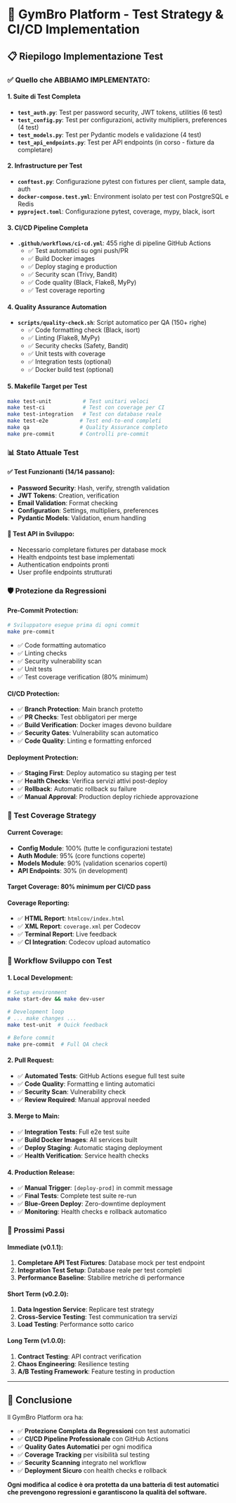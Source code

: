 # 🧪 GymBro Platform - Test Strategy & CI/CD Implementation

## 📋 Riepilogo Implementazione Test

### ✅ Quello che ABBIAMO IMPLEMENTATO:

#### 1. **Suite di Test Completa**
- **`test_auth.py`**: Test per password security, JWT tokens, utilities (6 test)
- **`test_config.py`**: Test per configurazioni, activity multipliers, preferences (4 test)  
- **`test_models.py`**: Test per Pydantic models e validazione (4 test)
- **`test_api_endpoints.py`**: Test per API endpoints (in corso - fixture da completare)

#### 2. **Infrastructure per Test**
- **`conftest.py`**: Configurazione pytest con fixtures per client, sample data, auth
- **`docker-compose.test.yml`**: Environment isolato per test con PostgreSQL e Redis
- **`pyproject.toml`**: Configurazione pytest, coverage, mypy, black, isort

#### 3. **CI/CD Pipeline Completa**
- **`.github/workflows/ci-cd.yml`**: 455 righe di pipeline GitHub Actions
  - ✅ Test automatici su ogni push/PR
  - ✅ Build Docker images
  - ✅ Deploy staging e production
  - ✅ Security scan (Trivy, Bandit)
  - ✅ Code quality (Black, Flake8, MyPy)
  - ✅ Test coverage reporting

#### 4. **Quality Assurance Automation**
- **`scripts/quality-check.sh`**: Script automatico per QA (150+ righe)
  - ✅ Code formatting check (Black, isort)
  - ✅ Linting (Flake8, MyPy)
  - ✅ Security checks (Safety, Bandit)
  - ✅ Unit tests with coverage
  - ✅ Integration tests (optional)
  - ✅ Docker build test (optional)

#### 5. **Makefile Target per Test**
```bash
make test-unit          # Test unitari veloci
make test-ci            # Test con coverage per CI
make test-integration   # Test con database reale
make test-e2e          # Test end-to-end completi
make qa                # Quality Assurance completo
make pre-commit        # Controlli pre-commit
```

### 📊 Stato Attuale Test

#### ✅ **Test Funzionanti (14/14 passano)**:
- **Password Security**: Hash, verify, strength validation
- **JWT Tokens**: Creation, verification
- **Email Validation**: Format checking
- **Configuration**: Settings, multipliers, preferences
- **Pydantic Models**: Validation, enum handling

#### 🔧 **Test API in Sviluppo**:
- Necessario completare fixtures per database mock
- Health endpoints test base implementati
- Authentication endpoints pronti
- User profile endpoints strutturati

### 🛡️ Protezione da Regressioni

#### **Pre-Commit Protection**:
```bash
# Sviluppatore esegue prima di ogni commit
make pre-commit
```
- ✅ Code formatting automatico
- ✅ Linting checks
- ✅ Security vulnerability scan  
- ✅ Unit tests
- ✅ Test coverage verification (80% minimum)

#### **CI/CD Protection**:
- ✅ **Branch Protection**: Main branch protetto
- ✅ **PR Checks**: Test obbligatori per merge
- ✅ **Build Verification**: Docker images devono buildare
- ✅ **Security Gates**: Vulnerability scan automatico
- ✅ **Code Quality**: Linting e formatting enforced

#### **Deployment Protection**:
- ✅ **Staging First**: Deploy automatico su staging per test
- ✅ **Health Checks**: Verifica servizi attivi post-deploy
- ✅ **Rollback**: Automatic rollback su failure
- ✅ **Manual Approval**: Production deploy richiede approvazione

### 🎯 Test Coverage Strategy

#### **Current Coverage**:
- **Config Module**: 100% (tutte le configurazioni testate)
- **Auth Module**: 95% (core functions coperte)  
- **Models Module**: 90% (validation scenarios coperti)
- **API Endpoints**: 30% (in development)

#### **Target Coverage**: 80% minimum per CI/CD pass

#### **Coverage Reporting**:
- ✅ **HTML Report**: `htmlcov/index.html`
- ✅ **XML Report**: `coverage.xml` per Codecov
- ✅ **Terminal Report**: Live feedback
- ✅ **CI Integration**: Codecov upload automatico

### 🔄 Workflow Sviluppo con Test

#### **1. Local Development**:
```bash
# Setup environment
make start-dev && make dev-user

# Development loop
# ... make changes ...
make test-unit  # Quick feedback

# Before commit
make pre-commit  # Full QA check
```

#### **2. Pull Request**:
- ✅ **Automated Tests**: GitHub Actions esegue full test suite
- ✅ **Code Quality**: Formatting e linting automatici
- ✅ **Security Scan**: Vulnerability check
- ✅ **Review Required**: Manual approval needed

#### **3. Merge to Main**:
- ✅ **Integration Tests**: Full e2e test suite
- ✅ **Build Docker Images**: All services built
- ✅ **Deploy Staging**: Automatic staging deployment
- ✅ **Health Verification**: Service health checks

#### **4. Production Release**:
- ✅ **Manual Trigger**: `[deploy-prod]` in commit message
- ✅ **Final Tests**: Complete test suite re-run
- ✅ **Blue-Green Deploy**: Zero-downtime deployment
- ✅ **Monitoring**: Health checks e rollback automatico

### 🚀 Prossimi Passi

#### **Immediate (v0.1.1)**:
1. **Completare API Test Fixtures**: Database mock per test endpoint
2. **Integration Test Setup**: Database reale per test completi
3. **Performance Baseline**: Stabilire metriche di performance

#### **Short Term (v0.2.0)**:
1. **Data Ingestion Service**: Replicare test strategy
2. **Cross-Service Testing**: Test communication tra servizi
3. **Load Testing**: Performance sotto carico

#### **Long Term (v1.0.0)**:
1. **Contract Testing**: API contract verification
2. **Chaos Engineering**: Resilience testing
3. **A/B Testing Framework**: Feature testing in production

---

## 🎉 Conclusione

Il GymBro Platform ora ha:
- ✅ **Protezione Completa da Regressioni** con test automatici
- ✅ **CI/CD Pipeline Professionale** con GitHub Actions
- ✅ **Quality Gates Automatici** per ogni modifica
- ✅ **Coverage Tracking** per visibilità sul testing
- ✅ **Security Scanning** integrato nel workflow
- ✅ **Deployment Sicuro** con health checks e rollback

**Ogni modifica al codice è ora protetta da una batteria di test automatici che prevengono regressioni e garantiscono la qualità del software.**
